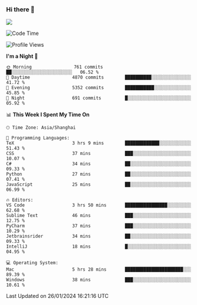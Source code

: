 ### Hi there 👋

<!--
**JJAYCHEN1e/jjaychen1e** is a ✨ _special_ ✨ repository because its `README.md` (this file) appears on your GitHub profile.

Here are some ideas to get you started:

- 🔭 I’m currently working on ...
- 🌱 I’m currently learning ...
- 👯 I’m looking to collaborate on ...
- 🤔 I’m looking for help with ...
- 💬 Ask me about ...
- 📫 How to reach me: ...
- 😄 Pronouns: ...
- ⚡ Fun fact: ...
-->

[![](https://github-readme-stats.vercel.app/api?username=jjaychen1e&show_icons=true)](https://github.com/jjaychen1e/github-readme-stats?count_private=true)

<!--START_SECTION:waka-->
![Code Time](http://img.shields.io/badge/Code%20Time-958%20hrs%208%20mins-blue)

![Profile Views](http://img.shields.io/badge/Profile%20Views-0-blue)

**I'm a Night 🦉** 

```text
🌞 Morning                761 commits         ██░░░░░░░░░░░░░░░░░░░░░░░   06.52 % 
🌆 Daytime                4870 commits        ██████████░░░░░░░░░░░░░░░   41.72 % 
🌃 Evening                5352 commits        ███████████░░░░░░░░░░░░░░   45.85 % 
🌙 Night                  691 commits         █░░░░░░░░░░░░░░░░░░░░░░░░   05.92 % 
```


📊 **This Week I Spent My Time On** 

```text
🕑︎ Time Zone: Asia/Shanghai

💬 Programming Languages: 
TeX                      3 hrs 9 mins        █████████████░░░░░░░░░░░░   51.43 % 
CSS                      37 mins             ███░░░░░░░░░░░░░░░░░░░░░░   10.07 % 
C#                       34 mins             ██░░░░░░░░░░░░░░░░░░░░░░░   09.33 % 
Python                   27 mins             ██░░░░░░░░░░░░░░░░░░░░░░░   07.41 % 
JavaScript               25 mins             ██░░░░░░░░░░░░░░░░░░░░░░░   06.99 % 

🔥 Editors: 
VS Code                  3 hrs 50 mins       ████████████████░░░░░░░░░   62.68 % 
Sublime Text             46 mins             ███░░░░░░░░░░░░░░░░░░░░░░   12.75 % 
PyCharm                  37 mins             ███░░░░░░░░░░░░░░░░░░░░░░   10.29 % 
Jetbrainsrider           34 mins             ██░░░░░░░░░░░░░░░░░░░░░░░   09.33 % 
IntelliJ                 18 mins             █░░░░░░░░░░░░░░░░░░░░░░░░   04.95 % 

💻 Operating System: 
Mac                      5 hrs 28 mins       ██████████████████████░░░   89.39 % 
Windows                  38 mins             ███░░░░░░░░░░░░░░░░░░░░░░   10.61 % 
```


 Last Updated on 26/01/2024 16:21:16 UTC
<!--END_SECTION:waka-->
